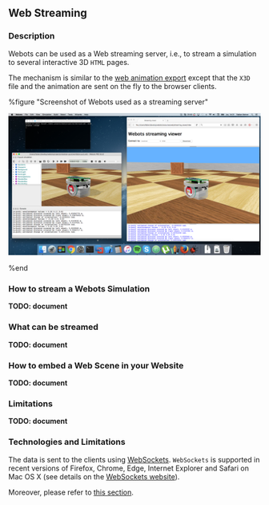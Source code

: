 ## Web Streaming

### Description

Webots can be used as a Web streaming server, i.e.,
to stream a simulation to several interactive 3D `HTML` pages.

The mechanism is similar to the [web animation export](web-animation.md)
except that the `X3D` file and the animation are sent on the fly to the browser clients.

%figure "Screenshot of Webots used as a streaming server"

![streaming-server-screenshot.png](images/streaming-server-screenshot.png)

%end


### How to stream a Webots Simulation

**TODO: document**


### What can be streamed

**TODO: document**


### How to embed a Web Scene in your Website

**TODO: document**


### Limitations

**TODO: document**


### Technologies and Limitations

The data is sent to the clients using [WebSockets](https://www.websocket.org/).
`WebSockets` is supported in recent versions of Firefox, Chrome, Edge, Internet Explorer and Safari on
Mac OS X (see details on the [WebSockets website](https://www.websocket.org/)).

Moreover, please refer to [this section](web-animation.md#remarks-on-the-used-technologies-and-their-limitations).
